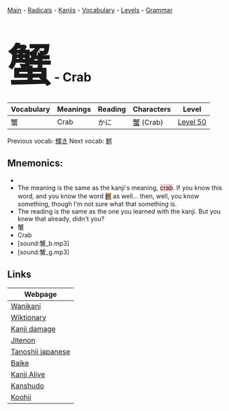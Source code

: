 <style> bigfont {font-size: 100px}</style>
[Main](../README.md) -
[Radicals](../radicals.md) -
[Kanjis](../kanjis.md) -
[Vocabulary](../vocabulary.md) -
[Levels](../levels.md) -
[Grammar](../grammar.md)
# <bigfont> 蟹</bigfont> - Crab 

| Vocabulary | Meanings | Reading | Characters | Level |
| --- | --- | --- | --- | --- |
| 蟹 | Crab | かに |  [蟹](../kanjis/蟹.md) (Crab) | [Level 50](../levels/wk_level50.md) |

Previous vocab: [輝き](輝き.md) Next vocab: [鰐](鰐.md) 

## Mnemonics:

* 
* The meaning is the same as the kanji's meaning, <span style="background-color:#ffcccb"> crab</span>. If you know this word, and you know the word <span style="background-color:#fed8b1"> [鰐](https://jisho.org/search/鰐)</span> as well... then, well, you know something, though I'm not sure what that something is.
* The reading is the same as the one you learned with the kanji. But you knew that already, didn't you?
* 蟹
* Crab
* [sound:蟹_b.mp3]
* [sound:蟹_g.mp3]


## Links 

| Webpage |
| --- |
| [Wanikani          ](https://www.wanikani.com/kanji/蟹) |
| [Wiktionary        ](https://en.wiktionary.org/wiki/蟹) |
| [Kanji damage      ](http://www.kanjidamage.com/kanji/search?utf8=✓&q=蟹) |
| [Jitenon           ](https://jitenon.com/kanji/蟹) |
| [Tanoshii japanese ](https://www.tanoshiijapanese.com/dictionary/kanji.cfm?k=蟹) |
| [Baike             ](https://baike.baidu.com/item/蟹) |
| [Kanji Alive       ](https://app.kanjialive.com/蟹) |
| [Kanshudo          ](https://www.kanshudo.com/searchmn?q=蟹) |
| [Koohii            ](https://kanji.koohii.com/study/kanji/蟹) |

